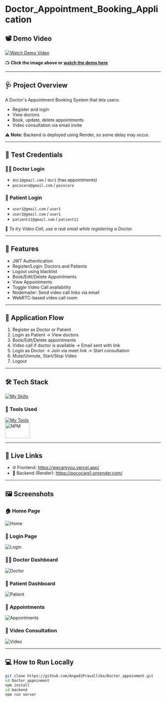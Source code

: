 # Doctor_Appointment_Booking_Application

## 📽️ Demo Video

[![Watch Demo Video](https://img.youtube.com/vi/YOUR_VIDEO_ID/0.jpg)](https://drive.google.com/file/d/1sAvTTrGPlbfzjCyN4ZQAwE8ncMNFI1z3/view?usp=sharing)

📺 **Click the image above or [watch the demo here](https://drive.google.com/file/d/1sAvTTrGPlbfzjCyN4ZQAwE8ncMNFI1z3/view?usp=sharing)**

---

## 🩺 Project Overview

A Doctor's Appointment Booking System that lets users:
- Register and login
- View doctors
- Book, update, delete appointments
- Video consultation via email invite

⚠️ **Note:** Backend is deployed using Render, so some delay may occur.

---

## 🧪 Test Credentials

### 👨‍⚕️ Doctor Login
- `doc1@gmail.com` / `doc1` (has appointments)
- `pococare@gmail.com` / `pococare`

### 🧍 Patient Login
- `user1@gmail.com` / `user1`
- `user2@gmail.com` / `user1`
- `patient11@gmail.com` / `patient11`

🔔 *To try Video Call, use a real email while registering a Doctor.*

---

## 🚀 Features

- JWT Authentication
- Register/Login: Doctors and Patients
- Logout using blacklist
- Book/Edit/Delete Appointments
- View Appointments
- Toggle Video Call availability
- Nodemailer: Send video call links via email
- WebRTC-based video call room

---

## 🧭 Application Flow

1. Register as Doctor or Patient
2. Login as Patient → View doctors
3. Book/Edit/Delete appointments
4. Video call if doctor is available → Email sent with link
5. Login as Doctor → Join via meet link → Start consultation
6. Mute/Unmute, Start/Stop Video
7. Logout

---

## 🛠️ Tech Stack

[![My Skills](https://skillicons.dev/icons?i=js,nodejs,express,mongodb,html,css)](https://skillicons.dev)

### 🧰 Tools Used

[![My Tools](https://skillicons.dev/icons?i=vercel,github)](https://skillicons.dev)  
<img alt="NPM" height=50 width=80 src="https://www.w3schools.com/whatis/img_npm.jpg" />

---

## 🔗 Live Links

- 🌐 Frontend: https://wecareyou.vercel.app/  
- 🔁 Backend (Render): https://pococare1.onrender.com/

---

## 🖼️ Screenshots

### 🏠 Home Page  
![Home](https://github.com/DhaanuI/Pococare_assignment/assets/112754832/fc64ac55-26d5-438f-ba2c-39c75b6e5aa8)

### 🔐 Login Page  
![Login](https://github.com/DhaanuI/Pococare_assignment/assets/112754832/791a559d-0908-40f4-aefd-90867e8383d5)

### 👨‍⚕️ Doctor Dashboard  
![Doctor](https://github.com/DhaanuI/Pococare_assignment/assets/112754832/52f852c3-191b-4473-8f3f-08f79d99e14c)

### 🧍 Patient Dashboard  
![Patient](https://github.com/DhaanuI/Pococare_assignment/assets/112754832/f30893d8-d55d-4e89-a487-1fa42342c0ef)

### 📆 Appointments  
![Appointments](https://github.com/DhaanuI/Pococare_assignment/assets/112754832/7ae53a8b-c630-4b98-b46f-d2253919d7de)

### 🎥 Video Consultation  
![Video](https://github.com/DhaanuI/Pococare_assignment/assets/112754832/b0efab74-d38d-4d54-8245-a108fa33588c)

---

## 💻 How to Run Locally

```bash
git clone https://github.com/AngadiPravallika/Doctor_appoinment.git
cd Doctor_appoinment
npm install
cd backend
npm run server
